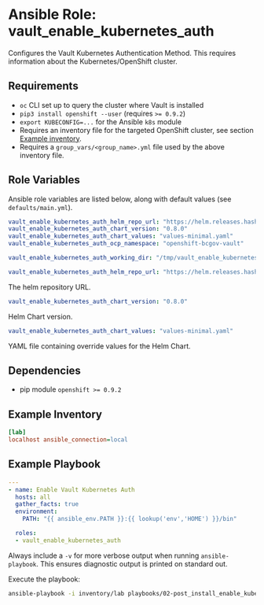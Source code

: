 # Ansible Role: vault_enable_kubernetes_auth

Configures the Vault Kubernetes Authentication Method.
This requires information about the Kubernetes/OpenShift cluster.

## Requirements

- `oc` CLI set up to query the cluster where Vault is installed
- `pip3 install openshift --user` (requires `>= 0.9.2`)
- `export KUBECONFIG=...` for the Ansible `k8s` module
- Requires an inventory file for the targeted OpenShift cluster, see section [Example inventory](#example-inventory). 
- Requires a `group_vars/<group_name>.yml` file used by the above inventory file.

## Role Variables

Ansible role variables are listed below, along with default values (see `defaults/main.yml`).

```yaml
vault_enable_kubernetes_auth_helm_repo_url: "https://helm.releases.hashicorp.com"
vault_enable_kubernetes_auth_chart_version: "0.8.0"
vault_enable_kubernetes_auth_chart_values: "values-minimal.yaml"
vault_enable_kubernetes_auth_ocp_namespace: "openshift-bcgov-vault"

vault_enable_kubernetes_auth_working_dir: "/tmp/vault_enable_kubernetes_auth/"
```

```yaml
vault_enable_kubernetes_auth_helm_repo_url: "https://helm.releases.hashicorp.com"
```

The helm repository URL.

```yaml
vault_enable_kubernetes_auth_chart_version: "0.8.0"
```

Helm Chart version.

```yaml
vault_enable_kubernetes_auth_chart_values: "values-minimal.yaml"
```

YAML file containing override values for the Helm Chart.

## Dependencies

- pip module `openshift >= 0.9.2`

## Example Inventory

```ini
[lab]
localhost ansible_connection=local
```

## Example Playbook

```yaml
---
- name: Enable Vault Kubernetes Auth 
  hosts: all
  gather_facts: true
  environment:
    PATH: "{{ ansible_env.PATH }}:{{ lookup('env','HOME') }}/bin"

  roles:
  - vault_enable_kubernetes_auth
```

Always include a `-v` for more verbose output when running `ansible-playbook`. This ensures diagnostic
output is printed on standard out.

Execute the playbook:

```bash
ansible-playbook -i inventory/lab playbooks/02-post_install_enable_kubernetes_auth.yml -v
```
